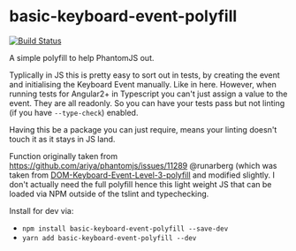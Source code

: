 # basic-keyboard-event-polyfill

[![Build Status](https://travis-ci.org/justingrayston/basic-keyboard-event-polyfill.svg?branch=master)](https://travis-ci.org/justingrayston/basic-keyboard-event-polyfill)

A simple polyfill to help PhantomJS out.

Typlically in JS this is pretty easy to sort out in tests, by creating the event
and initialising the Keyboard Event manually. Like in here. However, when running
tests for Angular2+ in Typescript you can't just assign a value to the event.
They are all readonly. So you can have your tests pass but not linting (if you
have `--type-check`) enabled.

Having this be a package you can just require, means your linting doesn't touch it
as it stays in JS land.

Function originally taken from https://github.com/ariya/phantomjs/issues/11289
@runarberg (which was taken from [DOM-Keyboard-Event-Level-3-polyfill](https://github.com/termi/DOM-Keyboard-Event-Level-3-polyfill/blob/0.4/DOMEventsLevel3.shim.js)
and modified slightly. I don't actually need the full polyfill hence  this light weight JS that can be loaded via NPM outside
of the tslint and typechecking.

Install for dev via:

- `npm install basic-keyboard-event-polyfill --save-dev`
- `yarn add basic-keyboard-event-polyfill --dev`


